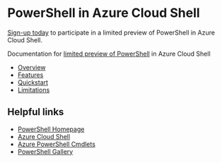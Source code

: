 # PowerShell in Azure Cloud Shell

[Sign-up today][signup] to participate in a limited preview of PowerShell in Azure Cloud Shell.

Documentation for [limited preview of PowerShell][blogpost] in Azure Cloud Shell

- [Overview](docs/overview.md)
- [Features](docs/features.md)
- [Quickstart](docs/quickstart.md)
- [Limitations](docs/limitations.md)

## Helpful links

- [PowerShell Homepage][pshome]
- [Azure Cloud Shell][cloudshell]
- [Azure PowerShell Cmdlets][azureps]
- [PowerShell Gallery][psgallery]

[blogpost]:  https://azure.microsoft.com/blog/sneak-peek-powershell-in-azure-cloud-shell
[signup]:    https://aka.ms/PSCloudSignup
[pshome]:    https://www.microsoft.com/powershell
[cloudshell]:https://azure.microsoft.com/features/cloud-shell/
[azureps]:   https://docs.microsoft.com/powershell/azure/overview
[psgallery]: https://www.powershellgallery.com/
